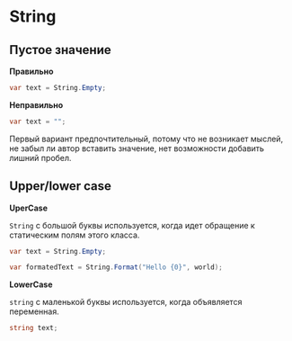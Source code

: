# String

## Пустое значение

__Правильно__

```csharp
var text = String.Empty;
```

__Неправильно__

```csharp
var text = "";
```
Первый вариант предпочтительный, потому что не возникает мыслей, не забыл ли автор вставить значение, нет возможности добавить лишний пробел.

## Upper/lower case

__UperCase__

`String` с большой буквы используется, когда идет обращение к статическим полям этого класса.

```csharp
var text = String.Empty;

var formatedText = String.Format("Hello {0}", world);
```

__LowerCase__

`string` с маленькой буквы используется, когда объявляется переменная.

```csharp
string text;
```